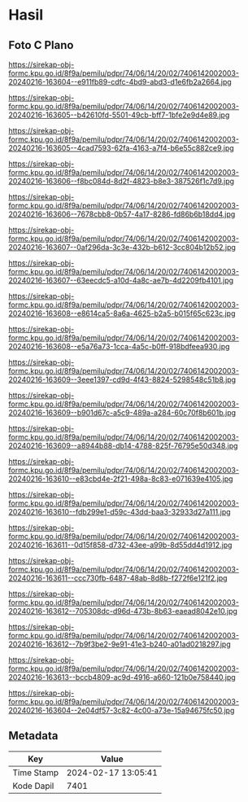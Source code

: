 # Hasil

## Foto C Plano

https://sirekap-obj-formc.kpu.go.id/8f9a/pemilu/pdpr/74/06/14/20/02/7406142002003-20240216-163604--e911fb89-cdfc-4bd9-abd3-d1e6fb2a2664.jpg

https://sirekap-obj-formc.kpu.go.id/8f9a/pemilu/pdpr/74/06/14/20/02/7406142002003-20240216-163605--b42610fd-5501-49cb-bff7-1bfe2e9d4e89.jpg

https://sirekap-obj-formc.kpu.go.id/8f9a/pemilu/pdpr/74/06/14/20/02/7406142002003-20240216-163605--4cad7593-62fa-4163-a7f4-b6e55c882ce9.jpg

https://sirekap-obj-formc.kpu.go.id/8f9a/pemilu/pdpr/74/06/14/20/02/7406142002003-20240216-163606--f8bc084d-8d2f-4823-b8e3-387526f1c7d9.jpg

https://sirekap-obj-formc.kpu.go.id/8f9a/pemilu/pdpr/74/06/14/20/02/7406142002003-20240216-163606--7678cbb8-0b57-4a17-8286-fd86b6b18dd4.jpg

https://sirekap-obj-formc.kpu.go.id/8f9a/pemilu/pdpr/74/06/14/20/02/7406142002003-20240216-163607--0af296da-3c3e-432b-b612-3cc804b12b52.jpg

https://sirekap-obj-formc.kpu.go.id/8f9a/pemilu/pdpr/74/06/14/20/02/7406142002003-20240216-163607--63eecdc5-a10d-4a8c-ae7b-4d2209fb4101.jpg

https://sirekap-obj-formc.kpu.go.id/8f9a/pemilu/pdpr/74/06/14/20/02/7406142002003-20240216-163608--e8614ca5-8a6a-4625-b2a5-b015f65c623c.jpg

https://sirekap-obj-formc.kpu.go.id/8f9a/pemilu/pdpr/74/06/14/20/02/7406142002003-20240216-163608--e5a76a73-1cca-4a5c-b0ff-918bdfeea930.jpg

https://sirekap-obj-formc.kpu.go.id/8f9a/pemilu/pdpr/74/06/14/20/02/7406142002003-20240216-163609--3eee1397-cd9d-4f43-8824-5298548c51b8.jpg

https://sirekap-obj-formc.kpu.go.id/8f9a/pemilu/pdpr/74/06/14/20/02/7406142002003-20240216-163609--b901d67c-a5c9-489a-a284-60c70f8b601b.jpg

https://sirekap-obj-formc.kpu.go.id/8f9a/pemilu/pdpr/74/06/14/20/02/7406142002003-20240216-163609--a8944b88-db14-4788-825f-76795e50d348.jpg

https://sirekap-obj-formc.kpu.go.id/8f9a/pemilu/pdpr/74/06/14/20/02/7406142002003-20240216-163610--e83cbd4e-2f21-498a-8c83-e071639e4105.jpg

https://sirekap-obj-formc.kpu.go.id/8f9a/pemilu/pdpr/74/06/14/20/02/7406142002003-20240216-163610--fdb299e1-d59c-43dd-baa3-32933d27a111.jpg

https://sirekap-obj-formc.kpu.go.id/8f9a/pemilu/pdpr/74/06/14/20/02/7406142002003-20240216-163611--0d15f858-d732-43ee-a99b-8d55dd4d1912.jpg

https://sirekap-obj-formc.kpu.go.id/8f9a/pemilu/pdpr/74/06/14/20/02/7406142002003-20240216-163611--ccc730fb-6487-48ab-8d8b-f272f6e121f2.jpg

https://sirekap-obj-formc.kpu.go.id/8f9a/pemilu/pdpr/74/06/14/20/02/7406142002003-20240216-163612--705308dc-d96d-473b-8b63-eaead8042e10.jpg

https://sirekap-obj-formc.kpu.go.id/8f9a/pemilu/pdpr/74/06/14/20/02/7406142002003-20240216-163612--7b9f3be2-9e91-41e3-b240-a01ad0218297.jpg

https://sirekap-obj-formc.kpu.go.id/8f9a/pemilu/pdpr/74/06/14/20/02/7406142002003-20240216-163613--bccb4809-ac9d-4916-a660-121b0e758440.jpg

https://sirekap-obj-formc.kpu.go.id/8f9a/pemilu/pdpr/74/06/14/20/02/7406142002003-20240216-163604--2e04df57-3c82-4c00-a73e-15a94675fc50.jpg


## Metadata

| Key        | Value               |
| ---------- | ------------------- |
| Time Stamp | 2024-02-17 13:05:41 |
| Kode Dapil | 7401                |




